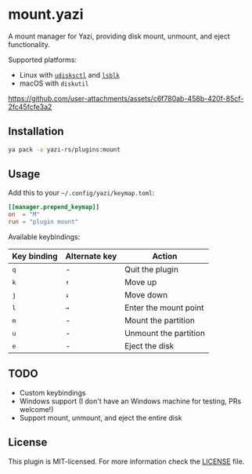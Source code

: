 # mount.yazi

A mount manager for Yazi, providing disk mount, unmount, and eject functionality.

Supported platforms:

- Linux with [`udisksctl`](https://github.com/storaged-project/udisks) and [`lsblk`](https://github.com/util-linux/util-linux)
- macOS with `diskutil`

https://github.com/user-attachments/assets/c6f780ab-458b-420f-85cf-2fc45fcfe3a2

## Installation

```sh
ya pack -a yazi-rs/plugins:mount
```

## Usage

Add this to your `~/.config/yazi/keymap.toml`:

```toml
[[manager.prepend_keymap]]
on  = "M"
run = "plugin mount"
```

Available keybindings:

| Key binding  | Alternate key | Action                |
| ------------ | ------------- | --------------------- |
| <kbd>q</kbd> | -             | Quit the plugin       |
| <kbd>k</kbd> | <kbd>↑</kbd>  | Move up               |
| <kbd>j</kbd> | <kbd>↓</kbd>  | Move down             |
| <kbd>l</kbd> | <kbd>→</kbd>  | Enter the mount point |
| <kbd>m</kbd> | -             | Mount the partition   |
| <kbd>u</kbd> | -             | Unmount the partition |
| <kbd>e</kbd> | -             | Eject the disk        |

## TODO

- Custom keybindings
- Windows support (I don't have an Windows machine for testing, PRs welcome!)
- Support mount, unmount, and eject the entire disk

## License

This plugin is MIT-licensed. For more information check the [LICENSE](LICENSE) file.

